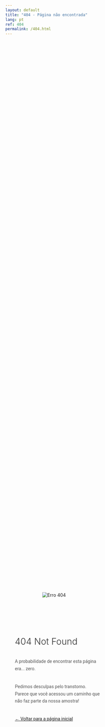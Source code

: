 ```yaml
---
layout: default
title: "404 - Página não encontrada"
lang: pt
ref: 404
permalink: /404.html
---
```


<style>
  .error-page {
    min-height: calc(100vh - 200px);
    display: flex;
    align-items: center;
    justify-content: center;
    padding: 40px 20px;
    background: transparent;
  }


  .error-container {
    background: transparent;
    max-width: 900px;
    width: 100%;
    margin: 0 auto;
  }

  .error-content {
    display: flex;
    flex-wrap: wrap;
  }

  .error-img-col {
    flex: 0 0 40%;
    padding: 20px 10px 20px 40px;
    display: flex;
    align-items: center;
    justify-content: center;
    background: transparent;
  }
  .error-desc-col {
    flex: 0 0 60%;
    padding: 20px 40px 20px 10px;
    display: flex;
    flex-direction: column;
    justify-content: center;
  }
  .floofy {
    max-width: 200px;
    height: auto;
  }
  .error-title {
    font-size: 28px;
    margin: 0 0 20px 0;
    min-height: 60px;
    font-family: "Roboto", sans-serif;
    font-weight: 400;
  }
  .typed-cursor {
    font-size: 28px;
    opacity: 1;
    animation: blink 0.7s infinite;
  }
  @keyframes blink {
    0%, 100% { opacity: 1; }
    50% { opacity: 0; }
  }
  .error-message {
    font-family: "Roboto", sans-serif;
    color: #555;
    line-height: 1.6;
    margin-bottom: 20px;
  }
  /* Botão removido conforme solicitado */
  @media (max-width: 768px) {
    .error-content {
      flex-direction: column;
    }
    .error-img-col, .error-desc-col {
      flex: 0 0 100%;
      text-align: center;
    }
    .error-img-col {
      padding: 15px 10px 15px 20px;
    }
    .error-desc-col {
      padding: 15px 20px 15px 10px;
    }
    .floofy {
      max-width: 150px;
    }
  }
</style>

<div class="error-page">
  <div class="error-container">
    <div class="error-content">
      <div class="error-img-col">
        <img src="{{ '/assets/images/Ak_Leaf.webp' | relative_url }}" 
             alt="Erro 404" 
             class="floofy">
      </div>
      <div class="error-desc-col">
        <div class="error-title"></div>
        <h1 style="font-size: 2em; font-weight: 300; color: #333; margin: 0 0 20px 0;">404 Not Found</h1>
        <p class="error-message">A probabilidade de encontrar esta página era... zero.</p>
        <p class="error-message">Pedimos desculpas pelo transtorno.<br>
        Parece que você acessou um caminho que não faz parte da nossa amostra!</p>
        <p class="error-message"><a href="/">← Voltar para a página inicial</a></p>
      </div>
    </div>
  </div>
</div>

<script>
document.addEventListener('DOMContentLoaded', function() {
  // Verifica se o jQuery já está carregado
  if (typeof jQuery == 'undefined') {
    var script = document.createElement('script');
    script.src = 'https://code.jquery.com/jquery-3.6.0.min.js';
    script.onload = loadTypedJS;
    document.head.appendChild(script);
  } else {
    loadTypedJS();
  }
  
  function loadTypedJS() {
    // Verifica se o Typed.js já está carregado
    if (typeof Typed === 'undefined') {
      var script = document.createElement('script');
      script.src = 'https://cdnjs.cloudflare.com/ajax/libs/typed.js/1.1.1/typed.min.js';
      script.onload = initTyped;
      document.head.appendChild(script);
    } else {
      initTyped();
    }
  }
  
  function initTyped() {
    new Typed('.error-title', {
      strings: ["Woopsie!", "404 Not Found :("],
      typeSpeed: 40,
      showCursor: true,
      cursorChar: '|',
      onStringTyped: function() {
        if(document.querySelector('.error-title').textContent.includes('404 Not Found :(')) {
          document.querySelector('.typed-cursor').style.display = 'none';
        }
      },
    });
  }
});
</script>
